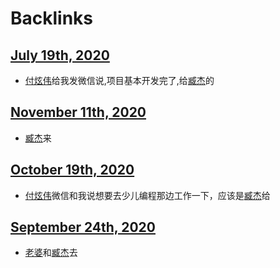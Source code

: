 
# Backlinks
## [July 19th, 2020](<July 19th, 2020.md>)
- [付炫伟](<付炫伟.md>)给我发微信说,项目基本开发完了,给[臧杰](<臧杰.md>)的

## [November 11th, 2020](<November 11th, 2020.md>)
-  [臧杰](<臧杰.md>)来

## [October 19th, 2020](<October 19th, 2020.md>)
- [付炫伟](<付炫伟.md>)微信和我说想要去少儿编程那边工作一下，应该是[臧杰](<臧杰.md>)给

## [September 24th, 2020](<September 24th, 2020.md>)
- [老婆](<老婆.md>)和[臧杰](<臧杰.md>)去

